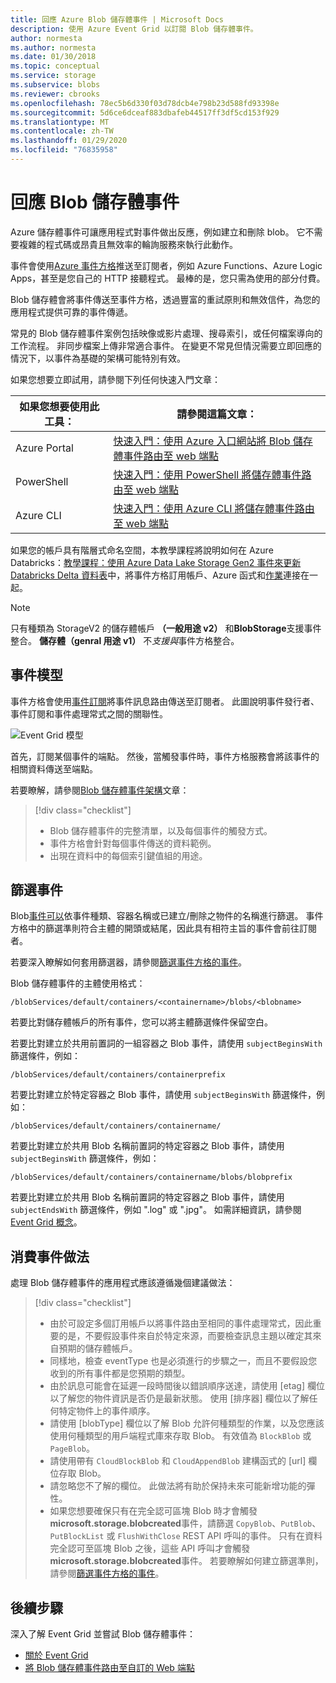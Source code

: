 ```yaml
---
title: 回應 Azure Blob 儲存體事件 | Microsoft Docs
description: 使用 Azure Event Grid 以訂閱 Blob 儲存體事件。
author: normesta
ms.author: normesta
ms.date: 01/30/2018
ms.topic: conceptual
ms.service: storage
ms.subservice: blobs
ms.reviewer: cbrooks
ms.openlocfilehash: 78ec5b6d330f03d78dcb4e798b23d588fd93398e
ms.sourcegitcommit: 5d6ce6dceaf883dbafeb44517ff3df5cd153f929
ms.translationtype: MT
ms.contentlocale: zh-TW
ms.lasthandoff: 01/29/2020
ms.locfileid: "76835958"
---
```

# <a name="reacting-to-blob-storage-events"></a>回應 Blob 儲存體事件

Azure 儲存體事件可讓應用程式對事件做出反應，例如建立和刪除 blob。 它不需要複雜的程式碼或昂貴且無效率的輪詢服務來執行此動作。

事件會使用[Azure 事件方格](https://azure.microsoft.com/services/event-grid/)推送至訂閱者，例如 Azure Functions、Azure Logic Apps，甚至是您自己的 HTTP 接聽程式。 最棒的是，您只需為使用的部分付費。

Blob 儲存體會將事件傳送至事件方格，透過豐富的重試原則和無效信件，為您的應用程式提供可靠的事件傳遞。

常見的 Blob 儲存體事件案例包括映像或影片處理、搜尋索引，或任何檔案導向的工作流程。 非同步檔案上傳非常適合事件。 在變更不常見但情況需要立即回應的情況下，以事件為基礎的架構可能特別有效。

如果您想要立即試用，請參閱下列任何快速入門文章：

|如果您想要使用此工具：    |請參閱這篇文章： |
|--|-|
|Azure Portal    |[快速入門：使用 Azure 入口網站將 Blob 儲存體事件路由至 web 端點](https://docs.microsoft.com/azure/event-grid/blob-event-quickstart-portal?toc=%2fazure%2fstorage%2fblobs%2ftoc.json)|
|PowerShell    |[快速入門：使用 PowerShell 將儲存體事件路由至 web 端點](https://docs.microsoft.com/azure/storage/blobs/storage-blob-event-quickstart-powershell?toc=%2fazure%2fstorage%2fblobs%2ftoc.json)|
|Azure CLI    |[快速入門：使用 Azure CLI 將儲存體事件路由至 web 端點](https://docs.microsoft.com/azure/storage/blobs/storage-blob-event-quickstart?toc=%2fazure%2fstorage%2fblobs%2ftoc.json)|

如果您的帳戶具有階層式命名空間，本教學課程將說明如何在 Azure Databricks：[教學課程：使用 Azure Data Lake Storage Gen2 事件來更新 Databricks Delta 資料表](data-lake-storage-events.md)中，將事件方格訂用帳戶、Azure 函式和[作業](https://docs.azuredatabricks.net/user-guide/jobs.html)連接在一起。

>[!NOTE]
> 只有種類為 StorageV2 的儲存體帳戶 **（一般用途 v2）** 和**BlobStorage**支援事件整合。 **儲存體（genral 用途 v1）** 不*支援與*事件方格整合。

## <a name="the-event-model"></a>事件模型

事件方格會使用[事件訂閱](../../event-grid/concepts.md#event-subscriptions)將事件訊息路由傳送至訂閱者。 此圖說明事件發行者、事件訂閱和事件處理常式之間的關聯性。

![Event Grid 模型](./media/storage-blob-event-overview/event-grid-functional-model.png)

首先，訂閱某個事件的端點。 然後，當觸發事件時，事件方格服務會將該事件的相關資料傳送至端點。

若要瞭解，請參閱[Blob 儲存體事件架構](../../event-grid/event-schema-blob-storage.md?toc=%2fazure%2fstorage%2fblobs%2ftoc.json)文章：

> [!div class="checklist"]
> * Blob 儲存體事件的完整清單，以及每個事件的觸發方式。
> * 事件方格會針對每個事件傳送的資料範例。
> * 出現在資料中的每個索引鍵值組的用途。

## <a name="filtering-events"></a>篩選事件

Blob[事件可以](/cli/azure/eventgrid/event-subscription?view=azure-cli-latest)依事件種類、容器名稱或已建立/刪除之物件的名稱進行篩選。 事件方格中的篩選準則符合主體的開頭或結尾，因此具有相符主旨的事件會前往訂閱者。

若要深入瞭解如何套用篩選器，請參閱[篩選事件方格的事件](https://docs.microsoft.com/azure/event-grid/how-to-filter-events)。

Blob 儲存體事件的主體使用格式：

```
/blobServices/default/containers/<containername>/blobs/<blobname>
```

若要比對儲存體帳戶的所有事件，您可以將主體篩選條件保留空白。

若要比對建立於共用前置詞的一組容器之 Blob 事件，請使用 `subjectBeginsWith` 篩選條件，例如：

```
/blobServices/default/containers/containerprefix
```

若要比對建立於特定容器之 Blob 事件，請使用 `subjectBeginsWith` 篩選條件，例如：

```
/blobServices/default/containers/containername/
```

若要比對建立於共用 Blob 名稱前置詞的特定容器之 Blob 事件，請使用 `subjectBeginsWith` 篩選條件，例如：

```
/blobServices/default/containers/containername/blobs/blobprefix
```

若要比對建立於共用 Blob 名稱前置詞的特定容器之 Blob 事件，請使用 `subjectEndsWith` 篩選條件，例如 ".log" 或 ".jpg"。 如需詳細資訊，請參閱 [Event Grid 概念](../../event-grid/concepts.md#event-subscriptions)。

## <a name="practices-for-consuming-events"></a>消費事件做法

處理 Blob 儲存體事件的應用程式應該遵循幾個建議做法：
> [!div class="checklist"]
> * 由於可設定多個訂用帳戶以將事件路由至相同的事件處理常式，因此重要的是，不要假設事件來自於特定來源，而要檢查訊息主題以確定其來自預期的儲存體帳戶。
> * 同樣地，檢查 eventType 也是必須進行的步驟之一，而且不要假設您收到的所有事件都是您預期的類型。
> * 由於訊息可能會在延遲一段時間後以錯誤順序送達，請使用 [etag] 欄位以了解您的物件資訊是否仍是最新狀態。  使用 [排序器] 欄位以了解任何特定物件上的事件順序。
> * 請使用 [blobType] 欄位以了解 Blob 允許何種類型的作業，以及您應該使用何種類型的用戶端程式庫來存取 Blob。 有效值為 `BlockBlob` 或 `PageBlob`。 
> * 請使用帶有 `CloudBlockBlob` 和 `CloudAppendBlob` 建構函式的 [url] 欄位存取 Blob。
> * 請忽略您不了解的欄位。 此做法將有助於保持未來可能新增功能的彈性。
> * 如果您想要確保只有在完全認可區塊 Blob 時才會觸發**microsoft.storage.blobcreated**事件，請篩選 `CopyBlob`、`PutBlob`、`PutBlockList` 或 `FlushWithClose` REST API 呼叫的事件。 只有在資料完全認可至區塊 Blob 之後，這些 API 呼叫才會觸發**microsoft.storage.blobcreated**事件。 若要瞭解如何建立篩選準則，請參閱[篩選事件方格的事件](https://docs.microsoft.com/azure/event-grid/how-to-filter-events)。


## <a name="next-steps"></a>後續步驟

深入了解 Event Grid 並嘗試 Blob 儲存體事件：

- [關於 Event Grid](../../event-grid/overview.md)
- [將 Blob 儲存體事件路由至自訂的 Web 端點](storage-blob-event-quickstart.md)
